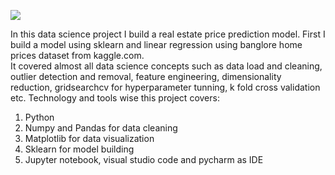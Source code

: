![](UI.PNG)

In this data science project I build a real estate price prediction model. First I build a model using sklearn and linear regression using banglore home prices dataset from kaggle.com.  
	It covered almost all data science concepts such as data load and cleaning, outlier detection and removal, feature engineering, dimensionality reduction, gridsearchcv for hyperparameter tunning, k fold cross validation etc. Technology and tools wise this project covers:

1. Python
2. Numpy and Pandas for data cleaning
3. Matplotlib for data visualization
4. Sklearn for model building
5. Jupyter notebook, visual studio code and pycharm as IDE

